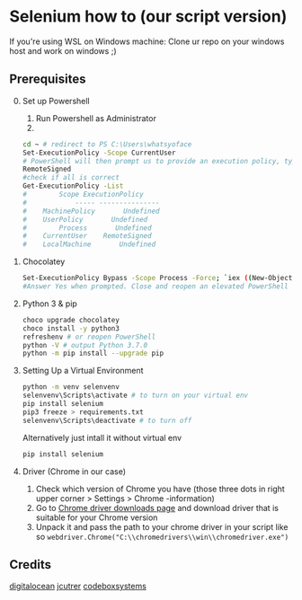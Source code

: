 # Selenium how to (our script version)

If you're using WSL on Windows machine: Clone ur repo on your windows host and work on windows ;)

## Prerequisites 
0. Set up Powershell
    1. Run Powershell as Administrator
    2. 
    ```bash
    cd ~ # redirect to PS C:\Users\whatsyoface
    Set-ExecutionPolicy -Scope CurrentUser
    # PowerShell will then prompt us to provide an execution policy, type:
    RemoteSigned
    #check if all is correct
    Get-ExecutionPolicy -List
    #        Scope ExecutionPolicy
    #            ----- ---------------
    #    MachinePolicy       Undefined
    #    UserPolicy       Undefined
    #        Process       Undefined
    #    CurrentUser    RemoteSigned
    #    LocalMachine       Undefined
    ```

1. Chocolatey
    ```bash
    Set-ExecutionPolicy Bypass -Scope Process -Force; `iex ((New-Object System.Net.WebClient).DownloadString('https://chocolatey.org/install.ps1'))
    #Answer Yes when prompted. Close and reopen an elevated PowerShell window to start using choco
    ```

2. Python 3 & pip
    ```bash
    choco upgrade chocolatey
    choco install -y python3
    refreshenv # or reopen PowerShell
    python -V # output Python 3.7.0
    python -m pip install --upgrade pip
    ```

3. Setting Up a Virtual Environment
    ```bash
    python -m venv selenvenv
    selenvenv\Scripts\activate # to turn on your virtual env
    pip install selenium
    pip3 freeze > requirements.txt
    selenvenv\Scripts\deactivate # to turn off
    ```
    Alternatively just intall it without virtual env
    
    ```bash
    pip install selenium
    ```

4. Driver (Chrome in our case)
    1. Check which version of Chrome you have (those three dots in right upper corner > Settings > Chrome -information)
    2. Go to [Chrome driver downloads page](https://chromedriver.chromium.org/downloads) and download driver that is suitable for your Chrome version
    3. Unpack it and pass the path to your chrome driver in your script like so
        `webdriver.Chrome("C:\\chromedrivers\\win\\chromedriver.exe")`

## Credits 
[digitalocean](https://www.digitalocean.com/community/tutorials/how-to-install-python-3-and-set-up-a-local-programming-environment-on-windows-10)
[jcutrer](https://jcutrer.com/windows/install-chocolatey-choco-windows10)
[codeboxsystems](https://codeboxsystems.com/tutorials/en/how-to-install-python-and-selenium-for-browser-automation/)
